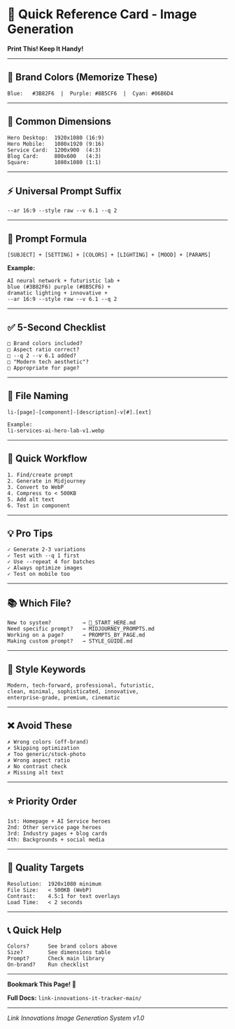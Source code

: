 # 📇 Quick Reference Card - Image Generation

**Print This! Keep It Handy!**

---

## 🎨 Brand Colors (Memorize These)

```
Blue:   #3B82F6  |  Purple: #8B5CF6  |  Cyan: #06B6D4
```

---

## 📐 Common Dimensions

```
Hero Desktop:  1920x1080 (16:9)
Hero Mobile:   1080x1920 (9:16)
Service Card:  1200x900  (4:3)
Blog Card:     800x600   (4:3)
Square:        1080x1080 (1:1)
```

---

## ⚡ Universal Prompt Suffix

```
--ar 16:9 --style raw --v 6.1 --q 2
```

---

## 🎯 Prompt Formula

```
[SUBJECT] + [SETTING] + [COLORS] + [LIGHTING] + [MOOD] + [PARAMS]
```

**Example:**

```
AI neural network + futuristic lab +
blue (#3B82F6) purple (#8B5CF6) +
dramatic lighting + innovative +
--ar 16:9 --style raw --v 6.1 --q 2
```

---

## ✅ 5-Second Checklist

```
□ Brand colors included?
□ Aspect ratio correct?
□ --q 2 --v 6.1 added?
□ "Modern tech aesthetic"?
□ Appropriate for page?
```

---

## 📁 File Naming

```
li-[page]-[component]-[description]-v[#].[ext]

Example:
li-services-ai-hero-lab-v1.webp
```

---

## 🚀 Quick Workflow

```
1. Find/create prompt
2. Generate in Midjourney
3. Convert to WebP
4. Compress to < 500KB
5. Add alt text
6. Test in component
```

---

## 💡 Pro Tips

```
✓ Generate 2-3 variations
✓ Test with --q 1 first
✓ Use --repeat 4 for batches
✓ Always optimize images
✓ Test on mobile too
```

---

## 📚 Which File?

```
New to system?          → 🎨_START_HERE.md
Need specific prompt?   → MIDJOURNEY_PROMPTS.md
Working on a page?      → PROMPTS_BY_PAGE.md
Making custom prompt?   → STYLE_GUIDE.md
```

---

## 🎨 Style Keywords

```
Modern, tech-forward, professional, futuristic,
clean, minimal, sophisticated, innovative,
enterprise-grade, premium, cinematic
```

---

## ❌ Avoid These

```
✗ Wrong colors (off-brand)
✗ Skipping optimization
✗ Too generic/stock-photo
✗ Wrong aspect ratio
✗ No contrast check
✗ Missing alt text
```

---

## ⭐ Priority Order

```
1st: Homepage + AI Service heroes
2nd: Other service page heroes
3rd: Industry pages + blog cards
4th: Backgrounds + social media
```

---

## 🎯 Quality Targets

```
Resolution:  1920x1080 minimum
File Size:   < 500KB (WebP)
Contrast:    4.5:1 for text overlays
Load Time:   < 2 seconds
```

---

## 📞 Quick Help

```
Colors?      See brand colors above
Size?        See dimensions table
Prompt?      Check main library
On-brand?    Run checklist
```

---

**Bookmark This Page! 🔖**

**Full Docs:** `link-innovations-it-tracker-main/`

---

_Link Innovations Image Generation System v1.0_

